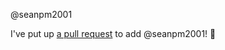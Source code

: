 @seanpm2001 

I've put up [a pull request](https://github.com/seanpm2001/SeansLifeArchive_Images_TinyTower/pull/18) to add @seanpm2001! :tada:
